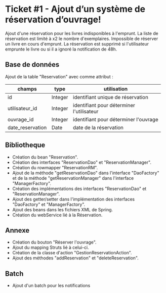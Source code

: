 # Ticket #1 - Ajout d’un système de réservation d’ouvrage!

Ajout d'une réservation pour les livres indisponibles à l'emprunt. 
La liste de réservation est limité à x2 le nombre d'exemplaires.
Impossible de réserver un livre en cours d'emprunt.
La réservation est supprimé si l'utilisateur emprunte le livre ou si il a ignoré la notification de 48h.


## Base de données
Ajout de la table "Reservation" avec comme attribut : 

|   champs             |type                          |utilisation                         |
|----------------|-------------------------------|-----------------------------|
|id|Integer |identifiant unique de réservation            |
|utilisateur_id |Integer  |  identifiant pour déterminer l'utilisateur        |
|ouvrage_id|Integer|identifiant pour déterminer l'ouvrage|
|date_reservation|Date|date de la réservation





## Bibliotheque
- Création du bean "Reservation".
- Création des interfaces "ReservationDao" et "ReservationManager".
- Création du rowmapper "ReservationRM".
- Ajout de la méthode "getReservationDao" dans l'interface "DaoFactory" et de la méthode "getReservationManager" dans l'interface "ManagerFactory".
- Création des implémentations des interfaces "ReservationDao" et "ReservationManager".
- Ajout des getter/setter dans l'implémentation des interfaces "DaoFactory" et "ManagerFactory".
- Ajout des beans dans les fichiers XML de Spring.
- Création du webService lié à la Réservation.

## Annexe
- Création du bouton "Réserver l'ouvrage".
- Ajout du mapping Struts lié à celui-ci.
- Création de la classe d'action "GestionReservationAction".
- Ajout des méthodes "addReservation" et "deleteReservation".

## Batch
- Ajout d'un batch pour les notifications